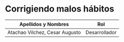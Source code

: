 # Corrigiendo malos hábitos
| Apellidos y Nombres | Rol |
| --------------------|-----|
| Atachao Vilchez, Cesar Augusto | Desarrollador | 
